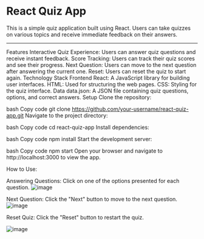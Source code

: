   # React Quiz App
This is a simple quiz application built using React. Users can take quizzes on various topics and receive immediate feedback on their answers.
<hr/>
Features
Interactive Quiz Experience: Users can answer quiz questions and receive instant feedback.
Score Tracking: Users can track their quiz scores and see their progress.
Next Question: Users can move to the next question after answering the current one.
Reset: Users can reset the quiz to start again.
Technology Stack
Frontend
React: A JavaScript library for building user interfaces.
HTML: Used for structuring the web pages.
CSS: Styling for the quiz interface.
Data
data.json: A JSON file containing quiz questions, options, and correct answers.
Setup
Clone the repository:

bash
Copy code
git clone https://github.com/your-username/react-quiz-app.git
Navigate to the project directory:

bash
Copy code
cd react-quiz-app
Install dependencies:

bash
Copy code
npm install
Start the development server:

bash
Copy code
npm start
Open your browser and navigate to http://localhost:3000 to view the app.

How to Use:


Answering Questions: Click on one of the options presented for each question.
![image](https://github.com/Sumithra49/QUIZ-APP/assets/141726527/831a7c0c-e36d-4198-964d-ef18f91be340)

Next Question: Click the "Next" button to move to the next question.
![image](https://github.com/Sumithra49/QUIZ-APP/assets/141726527/70decd5a-a1fe-46c1-a174-eb37ff41d00f)

Reset Quiz: Click the "Reset" button to restart the quiz.

![image](https://github.com/Sumithra49/QUIZ-APP/assets/141726527/44ac943d-8e7d-4b27-b027-577c53c4876c)

